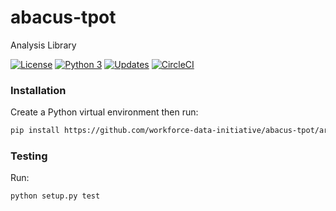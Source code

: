 # abacus-tpot
Analysis Library

[![License](https://img.shields.io/badge/License-Apache%202.0-blue.svg)](https://opensource.org/licenses/Apache-2.0)
[![Python 3](https://pyup.io/repos/github/workforce-data-initiative/abacus-tpot/python-3-shield.svg)](https://pyup.io/repos/github/workforce-data-initiative/abacus-tpot/)
[![Updates](https://pyup.io/repos/github/workforce-data-initiative/abacus-tpot/shield.svg)](https://pyup.io/repos/github/workforce-data-initiative/abacus-tpot/)
[![CircleCI](https://circleci.com/gh/workforce-data-initiative/abacus-tpot.svg?style=svg)](https://circleci.com/gh/workforce-data-initiative/abacus-tpot)

### Installation

Create a Python virtual environment then run:

```bash
pip install https://github.com/workforce-data-initiative/abacus-tpot/archive/master.zip
```

### Testing

Run:
```bash
python setup.py test
```
